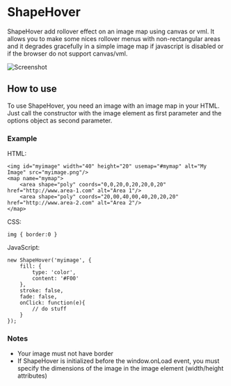 ShapeHover
====

ShapeHover add rollover effect on an image map using canvas or vml. It allows you to make some nices rollover menus with non-rectangular areas and it degrades gracefully in a simple image map if javascript is disabled or if the browser do not support canvas/vml.

![Screenshot](http://github.com/Country/ShapeHover/raw/master/logo.png)

How to use
----------

To use ShapeHover, you need an image with an image map in your HTML. Just call the constructor with the image element as first parameter and the options object as second parameter.

### Example

HTML:

	<img id="myimage" width="40" height="20" usemap="#mymap" alt="My Image" src="myimage.png"/>
	<map name="mymap">
		<area shape="poly" coords="0,0,20,0,20,20,0,20" href="http://www.area-1.com" alt="Area 1"/>
		<area shape="poly" coords="20,00,40,00,40,20,20,20" href="http://www.area-2.com" alt="Area 2"/>
	</map>

CSS:

	img { border:0 }

JavaScript:

	new ShapeHover('myimage', {
		fill: {
			type: 'color',
			content: '#F00'
		},
		stroke: false,
		fade: false,
		onClick: function(e){
			// do stuff
		}
	});

### Notes

 * Your image must not have border
 * If ShapeHover is initialized before the window.onLoad event, you must specify the dimensions of the image in the image element (width/height attributes)